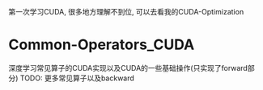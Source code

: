 第一次学习CUDA, 很多地方理解不到位, 可以去看我的CUDA-Optimization


# Common-Operators_CUDA
深度学习常见算子的CUDA实现以及CUDA的一些基础操作(只实现了forward部分)
TODO:
  更多常见算子以及backward
